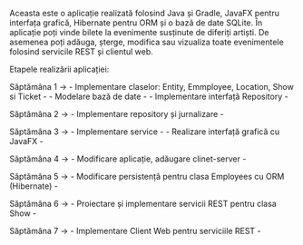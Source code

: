 Aceasta este o aplicație realizată folosind Java și Gradle, JavaFX pentru interfața grafică, Hibernate pentru ORM și o bază de date SQLite. În aplicație poți vinde bilete la evenimente susținute de diferiți artiști. De asemenea poți adăuga, șterge, modifica sau vizualiza toate evenimentele folosind servicile REST și clientul web.


Etapele realizării aplicației:

Săptămâna 1 -> - Implementare claselor: Entity, Emmployee, Location, Show si Ticket -
               - Modelare bază de date -
               - Implementare interfață Repository -
      
Săptămâna 2 -> - Implementare repository și jurnalizare -

Săptămâna 3 -> - Implementare service -
               - Realizare interfață grafică cu JavaFX -

Săptămâna 4 -> - Modificare aplicație, adăugare clinet-server -

Săptămâna 5 -> - Modificare persistență pentru clasa Employees cu ORM (Hibernate) -

Săptămâna 6 -> - Proiectare și implementare servicii REST pentru clasa Show -

Săptămâna 7 -> - Implementare Client Web pentru serviciile REST -
